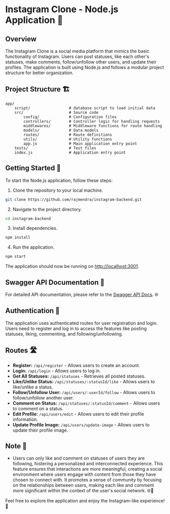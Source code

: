 # Instagram Clone - Node.js Application 📸

## Overview

The Instagram Clone is a social media platform that mimics the basic functionality of Instagram. Users can post statuses, like each other's statuses, make comments, follow/unfollow other users, and update their profiles. The application is built using Node.js and follows a modular project structure for better organization.

## Project Structure 🏗️

```plaintext
app/
    script/                 # database script to load initial data
    src/                    # Source code
        config/             # Configuration files
        controllers/        # Controller logic for handling requests
        middlewares/        # Middleware functions for route handling
        models/             # Data models
        routes/             # Route definitions
        utils/              # Utility functions
        app.js              # Main application entry point
    tests/                  # Test files
    index.js                # Application entry point
```

## Getting Started 🚀

To start the Node.js application, follow these steps:

1. Clone the repository to your local machine.

```bash
git clone https://github.com/rajmendra/instagram-backend.git
```

2. Navigate to the project directory.

```bash
cd instagram-backend
```

3. Install dependencies.

```bash
npm install
```

4. Run the application.

```bash
npm start
```

The application should now be running on [http://localhost:3001](http://localhost:3001).

## Swagger API Documentation 📖

For detailed API documentation, please refer to the [Swagger API Docs](https://insta-backend-8xel.onrender.com/api-docs/). 🌐

## Authentication 🔐

The application uses authenticated routes for user registration and login. Users need to register and log in to access the features like posting statuses, liking, commenting, and following/unfollowing.

## Routes 🛣️

- **Register:** `/api/register` - Allows users to create an account.
- **Login:** `/api/login` - Allows users to log in.
- **Get All Statuses:** `/api/statuses` - Retrieves all posted statuses.
- **Like/Unlike Status:** `/api/statuses/:statusId/like` - Allows users to like/unlike a status.
- **Follow/Unfollow User:** `/api/users/:userId/follow` - Allows users to follow/unfollow another user.
- **Comment on Status:** `/api/statuses/:statusId/comment` - Allows users to comment on a status.
- **Edit Profile:** `/api/users/edit` - Allows users to edit their profile information.
- **Update Profile Image:** `/api/users/update-image` - Allows users to update their profile image.

## Note 📝

- Users can only like and comment on statuses of users they are following, fostering a personalized and interconnected experience. This feature ensures that interactions are more meaningful, creating a social environment where users engage with content from those they have chosen to connect with. It promotes a sense of community by focusing on the relationships between users, making each like and comment more significant within the context of the user's social network. 🌐💬

Feel free to explore the application and enjoy the Instagram-like experience! 🌟
